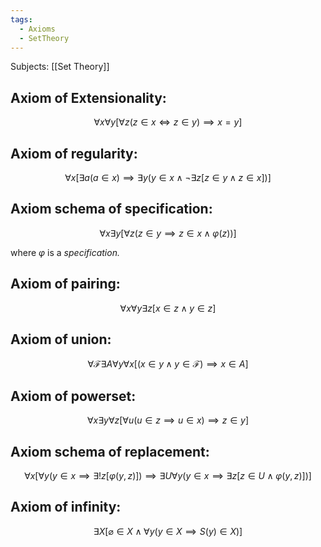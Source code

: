 ```yaml
---
tags:
  - Axioms
  - SetTheory
---
```

Subjects: [[Set Theory]]

## Axiom of Extensionality:

$$ \forall x \forall y[\forall z (z\in x \iff z\in y) \implies x = y] $$

## Axiom of regularity:

$$ \forall x[\exists a (a \in x)\implies \exists y(y \in x \land \lnot\exists
z[z \in y \land z\in x])] $$

## Axiom schema of specification:

$$ \forall x \exists y [\forall z (z \in y \implies z\in x \land \varphi(z))] $$

where $\varphi$ is a _specification._

## Axiom of pairing:

$$ \forall x\forall y\exists z [x\in z \land y\in z] $$

## Axiom of union:

$$ \forall\mathcal{F}\exists 
A\forall y\forall x[(x\in y\land y\in \mathcal{F})\implies x\in A] $$

## Axiom of powerset:

$$ \forall x \exists y \forall z[\forall u(u \in z \implies u \in x)\implies z\in y] $$

## Axiom schema of replacement:

$$ \forall x[\forall y (y \in x \implies \exists! z[\varphi(y,z)])\implies \exists U\forall y(y\in x \implies \exists z[z\in U \land \varphi(y,z)])] $$

## Axiom of infinity:

$$ \exists X[\varnothing \in X \land \forall y (y\in X \implies S(y) \in X)] $$